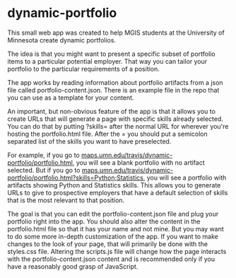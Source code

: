 # dynamic-portfolio
This small web app was created to help MGIS students at the University of Minnesota create dynamic portfolios.

The idea is that you might want to present a specific subset of portfolio items to a particular potential employer.  That way you can tailor your portfolio to the particular requirements of a position.

The app works by reading information about portfolio artifacts from a json file called portfolio-content.json.  There is an example file in the repo that you can use as a template for your content.

An important, but non-obvious feature of the app is that it allows you to create URLs that will generate a page with specific skills already selected.  You can do that by putting ?skills= after the normal URL for wherever you're hosting the portfolio.html file.  After the = you should put a semicolon separated list of the skills you want to have preselected.  

For example, if you go to [maps.umn.edu/travis/dynamic-portfolio/portfolio.html](https://maps.umn.edu/travis/dynamic-portfolio/portfolio.html), you will see a blank portfolio with no artifact selected.  But if you go to [maps.umn.edu/travis/dynamic-portfolio/portfolio.html?skills=Python;Statistics](https://maps.umn.edu/travis/dynamic-portfolio/portfolio.html?skills=Python;Statistics), you will see a portfolio with artifacts showing Python and Statistics skills.  This allows you to generate URLs to give to prospective employers that have a default selection of skills that is the most relevant to that position.

The goal is that you can edit the portfolio-content.json file and plug your portfolio right into the app.  You should also alter the content in the portfolio.html file so that it has your name and not mine.  But you may want to do some more in-depth customization of the app.  If you want to make changes to the look of your page, that will primarily be done with the styles.css file.  Altering the scripts.js file will change how the page interacts with the portfolio-content.json content and is recommended only if you have a reasonably good grasp of JavaScript.
